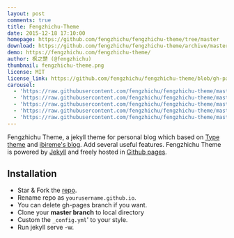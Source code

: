 ```yaml
---
layout: post
comments: true
title: Fengzhichu-Theme
date: 2015-12-18 17:10:00
homepage: https://github.com/fengzhichu/fengzhichu-theme/tree/master
download: https://github.com/fengzhichu/fengzhichu-theme/archive/master.zip
demo: https://fengzhichu.com/fengzhichu-theme/
author: 枫之楚 (@fengzhichu)
thumbnail: fengzhichu-theme.png
license: MIT
license_link: https://github.com/fengzhichu/fengzhichu-theme/blob/gh-pages/LICENSE
carousel: 
  - 'https://raw.githubusercontent.com/fengzhichu/fengzhichu-theme/master/img/Screenshot1.png'
  - 'https://raw.githubusercontent.com/fengzhichu/fengzhichu-theme/master/img/Screenshot2.png'
  - 'https://raw.githubusercontent.com/fengzhichu/fengzhichu-theme/master/img/Screenshot3.png'
  - 'https://raw.githubusercontent.com/fengzhichu/fengzhichu-theme/master/img/Screenshot4.png'
  - 'https://raw.githubusercontent.com/fengzhichu/fengzhichu-theme/master/img/Screenshot5.png'
---
```


Fengzhichu Theme, a jekyll theme for personal blog which based on [Type theme](https://github.com/rohanchandra/type-theme) and [ibireme's blog](https://blog.ibireme.com). Add several useful features. Fengzhichu Theme is powered by [Jekyll](https://jekyllrb.com/) and freely hosted in [Github pages](https://pages.github.com/).

## Installation

* Star & Fork the [repo](https://github.com/fengzhichu/fengzhichu-theme).
* Rename repo as `yourusername.github.io`.
* You can delete gh-pages branch if you want.
* Clone your **master branch** to local directory
* Custom the `_config.yml`' to your style.
* Run jekyll serve -w.
